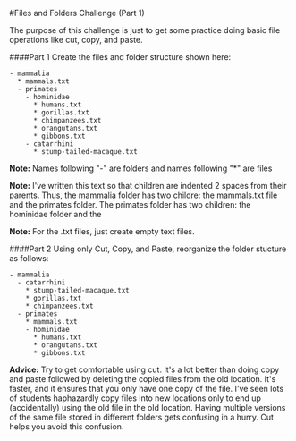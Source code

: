#Files and Folders Challenge (Part 1)

The purpose of this challenge is just to get some practice doing basic file operations like cut, copy, and paste.

####Part 1
Create the files and folder structure shown here:

```
- mammalia
  * mammals.txt
  - primates
    - hominidae
      * humans.txt
      * gorillas.txt
      * chimpanzees.txt
      * orangutans.txt
      * gibbons.txt
    - catarrhini
      * stump-tailed-macaque.txt
```

**Note:** Names following "-" are folders and names following "*" are files

**Note:** I've written this text so that children are indented 2 spaces from their parents. Thus, the mammalia folder has two childre: the mammals.txt file and the primates folder. The primates folder has two children: the hominidae folder and the 

**Note:** For the .txt files, just create empty text files.

####Part 2
Using only Cut, Copy, and Paste, reorganize the folder stucture as follows:

```
- mammalia
  - catarrhini
    * stump-tailed-macaque.txt
    * gorillas.txt
    * chimpanzees.txt
  - primates
    * mammals.txt
    - hominidae
      * humans.txt
      * orangutans.txt
      * gibbons.txt
```

**Advice:** Try to get comfortable using cut. It's a lot better than doing copy and paste followed by deleting the copied files from the old location. It's faster, and it ensures that you only have one copy of the file. I've seen lots of students haphazardly copy files into new locations only to end up (accidentally) using the old file in the old location. Having multiple versions of the same file stored in different folders gets confusing in a hurry. Cut helps you avoid this confusion.
